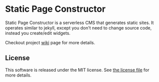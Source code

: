 # Static Page Constructor

Static Page Constructor is a serverless CMS that generates static sites. It operates similar to jekyll, except you don't need to change source code, instead you create/edit widgets.

Checkout project [wiki](https://github.com/pkorzh/static-page-constructor/wiki) page for more details.

## License

This software is released under the MIT license. See [the license file](LICENSE) for more details.